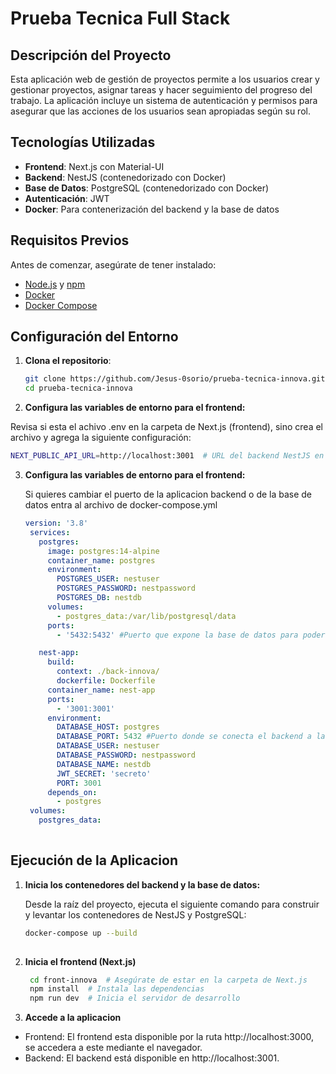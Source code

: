 # Prueba Tecnica Full Stack

## Descripción del Proyecto

Esta aplicación web de gestión de proyectos permite a los usuarios crear y gestionar proyectos, asignar tareas y hacer seguimiento del progreso del trabajo. La aplicación incluye un sistema de autenticación y permisos para asegurar que las acciones de los usuarios sean apropiadas según su rol.


## Tecnologías Utilizadas

- **Frontend**: Next.js con Material-UI
- **Backend**: NestJS (contenedorizado con Docker)
- **Base de Datos**: PostgreSQL (contenedorizado con Docker)
- **Autenticación**: JWT
- **Docker**: Para contenerización del backend y la base de datos

## Requisitos Previos

Antes de comenzar, asegúrate de tener instalado:

- [Node.js](https://nodejs.org/) y [npm](https://www.npmjs.com/)
- [Docker](https://www.docker.com/get-started)
- [Docker Compose](https://docs.docker.com/compose/install/)


## Configuración del Entorno

1. **Clona el repositorio**:

   ```bash
   git clone https://github.com/Jesus-0sorio/prueba-tecnica-innova.git
   cd prueba-tecnica-innova
   

2. **Configura las variables de entorno para el frontend:**

  Revisa si esta el achivo .env en la carpeta de Next.js (frontend), sino crea el archivo y agrega la siguiente configuración:

  ```bash
  NEXT_PUBLIC_API_URL=http://localhost:3001  # URL del backend NestJS en Docker
  ```

3. **Configura las variables de entorno para el frontend:**

   Si quieres cambiar el puerto de la aplicacion backend o de la base de datos entra al archivo de docker-compose.yml 
   ```yml
   version: '3.8'
    services:
      postgres:
        image: postgres:14-alpine
        container_name: postgres
        environment:
          POSTGRES_USER: nestuser
          POSTGRES_PASSWORD: nestpassword
          POSTGRES_DB: nestdb
        volumes:
          - postgres_data:/var/lib/postgresql/data
        ports:
          - '5432:5432' #Puerto que expone la base de datos para poder conectarse

      nest-app:
        build:
          context: ./back-innova/
          dockerfile: Dockerfile
        container_name: nest-app
        ports:
          - '3001:3001'
        environment:
          DATABASE_HOST: postgres
          DATABASE_PORT: 5432 #Puerto donde se conecta el backend a la base de datos
          DATABASE_USER: nestuser
          DATABASE_PASSWORD: nestpassword
          DATABASE_NAME: nestdb
          JWT_SECRET: 'secreto'
          PORT: 3001
        depends_on:
          - postgres
    volumes:
      postgres_data:
  

## Ejecución de la Aplicacion
1. **Inicia los contenedores del backend y la base de datos:**
   
   Desde la raíz del proyecto, ejecuta el siguiente comando para construir y levantar los contenedores de NestJS y PostgreSQL:
   
   ``` bash
   docker-compose up --build
  

2. **Inicia el frontend (Next.js)**
   
   ```bash
    cd front-innova  # Asegúrate de estar en la carpeta de Next.js
    npm install  # Instala las dependencias
    npm run dev  # Inicia el servidor de desarrollo

   
3. **Accede a la aplicacion**
   
  - Frontend: El frontend esta disponible por la ruta http://localhost:3000, se accedera a este mediante el navegador.
  - Backend: El backend está disponible en http://localhost:3001.